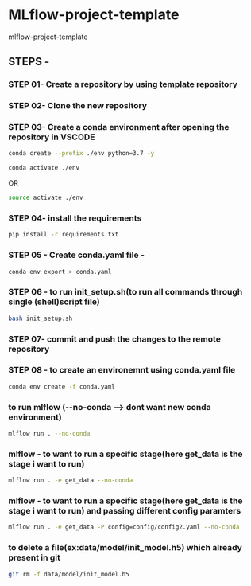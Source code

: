 # MLflow-project-template

mlflow-project-template

## STEPS -

### STEP 01- Create a repository by using template repository

### STEP 02- Clone the new repository

### STEP 03- Create a conda environment after opening the repository in VSCODE

```bash
conda create --prefix ./env python=3.7 -y
```

```bash
conda activate ./env
```

OR

```bash
source activate ./env
```

### STEP 04- install the requirements

```bash
pip install -r requirements.txt
```

### STEP 05 - Create conda.yaml file -

```bash
conda env export > conda.yaml
```

### STEP 06 - to run init_setup.sh(to run all commands through single (shell)script file)

```bash
bash init_setup.sh
```

### STEP 07- commit and push the changes to the remote repository

### STEP 08 - to create an environemnt using conda.yaml file

```bash
conda env create -f conda.yaml
```

### to run mlflow (--no-conda --> dont want new conda environment)

```bash
mlflow run . --no-conda
```

### mlflow - to want to run a specific stage(here get_data is the stage i want to run)

```bash
mlflow run . -e get_data --no-conda
```

### mlflow - to want to run a specific stage(here get_data is the stage i want to run) and passing different config paramters

```bash
mlflow run . -e get_data -P config=config/config2.yaml --no-conda
```

### to delete a file(ex:data/model/init_model.h5) which already present in git

```bash
git rm -f data/model/init_model.h5
```
